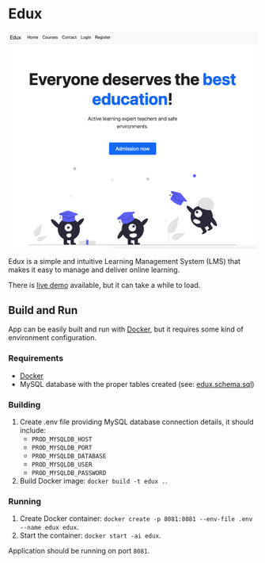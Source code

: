 # Edux

![Edux's homepage](docs/images/edux_homepage.png)

Edux is a simple and intuitive Learning Management System (LMS) that makes it easy to manage and deliver online
learning.

There is [live demo](https://edux-eh0j.onrender.com) available, but it can take a while to load.

## Build and Run

App can be easily built and run with [Docker](https://www.docker.com), but it requires some kind of environment
configuration.

### Requirements

- [Docker](https://www.docker.com/products/docker-desktop)
- MySQL database with the proper tables created (see: [edux.schema.sql](src/main/resources/edux_schema.sql))

### Building

1. Create .env file providing MySQL database connection details, it should include:
    - `PROD_MYSQLDB_HOST`
    - `PROD_MYSQLDB_PORT`
    - `PROD_MYSQLDB_DATABASE`
    - `PROD_MYSQLDB_USER`
    - `PROD_MYSQLDB_PASSWORD`
2. Build Docker image: `docker build -t edux .`.

### Running

1. Create Docker container: `docker create -p 8081:8081 --env-file .env --name edux edux`.
2. Start the container: `docker start -ai edux`.

Application should be running on port `8081`.
